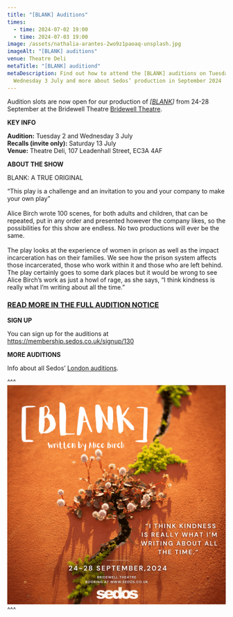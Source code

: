 ```yaml
---
title: "[BLANK] Auditions"
times:
  - time: 2024-07-02 19:00
  - time: 2024-07-03 19:00
image: /assets/nathalia-arantes-2wo9z1paoaq-unsplash.jpg
imageAlt: "[BLANK] auditions"
venue: Theatre Deli
metaTitle: "[BLANK] auditiond"
metaDescription: Find out how to attend the [BLANK] auditions on Tuesday 2 and
  Wednesday 3 July and more about Sedos’ production in September 2024
---
```

Audition slots are now open for our production of *[[BLANK](https://www.sedos.co.uk/shows/2024-blank)]* from 24-28 September at the Bridewell Theatre [Bridewell Theatre](https://www.sedos.co.uk/venues/bridewell). 

**KEY INFO**

**Audition:** Tuesday 2 and Wednesday 3 July\
**Recalls (invite only):** Saturday 13 July\
**Venue:** Theatre Deli, 107 Leadenhall Street, EC3A 4AF

**ABOUT THE SHOW**

BLANK: A TRUE ORIGINAL

“This play is a challenge and an invitation to you and your company to make your own play”\
\
Alice Birch wrote 100 scenes, for both adults and children, that can be repeated, put in any order and presented however the company likes, so the possibilities for this show are endless. No two productions will ever be the same.\
\
The play looks at the experience of women in prison as well as the impact incarceration has on their families. We see how the prison system affects those incarcerated, those who work within it and those who are left behind. The play certainly goes to some dark places but it would be wrong to see Alice Birch’s work as just a howl of rage, as she says, “I think kindness is really what I’m writing about all the time.” 

### [READ MORE IN THE FULL AUDITION NOTICE](https://drive.google.com/drive/folders/1mSx9QtWbvWARXb-3b8faoizRs9PpJhsJ)

**SIGN UP**

You can sign up for the auditions at <https://membership.sedos.co.uk/signup/130>[](https://membership.sedos.co.uk/signup/129)

**MORE AUDITIONS**

Info about all Sedos’ [London auditions](https://www.sedos.co.uk/get-involved).

^^^
![](/assets/blank-ig-square-2-.png)
^^^